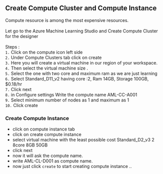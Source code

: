 ## Create Compute Cluster and Compute Instance

Compute resource is among the most expensive resources. <br><br>
Let go to the Azure Machine Learning Studio and Create Compute Cluster for the designer <br><br>
Steps : <br>
`1.` Click on the compute icon left side <br>
`2.` Under Compute Clusters tab click on create <br>
`3.` Here you will create a virtual machine in our region of your workspace.<br>
`4.` Then select the virtual machine size .<br>
`5.` Select the one with two core and maximum ram as we are just learning <br>
`6.` Select Standard_D11_v2 having core :2, Ram 14GB, Storage 100GB, $0.18/hr <br>
`7.` Click next <br>
`8.` in Configure settings Write the compute name AML-CC-A001  <br>
`9.` Select minimum number of nodes as 1 and maximum as 1 <br>
`10.` Click create <br>


### Create Compute Instance
- click on compute instance tab
- click on create compute instance
- select virtual machine with the least possible cost Standard_D2_v3  2 8core 8GB 50GB
- click next
- now it will ask the compute name.
- write AML-CL-D001 as compute name.
- now just click `create` to start creating compute instance ..
